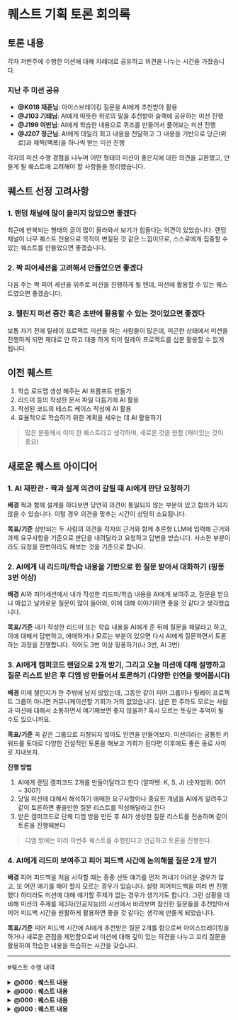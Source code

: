 # 퀘스트 기획 토론 회의록

## 토론 내용

각자 저번주에 수행한 미션에 대해 차례대로 공유하고 의견을 나누는 시간을 가졌습니다.

### 지난 주 미션 공유
- **@K018 재훈님**: 아이스브레이킹 질문을 AI에게 추천받아 활용
- **@J103 기태님**: AI에게 따뜻한 위로의 말을 추천받아 슬랙에 공유하는 미션 진행
- **@J199 여빈님**: AI에게 학습한 내용으로 퀴즈를 만들어서 풀어보는 미션 진행
- **@J207 정근님**: AI에게 데일리 회고 내용을 전달하고 그 내용을 기반으로 당근(위로)과 채찍(팩폭)을 하나씩 받는 미션 진행

각자의 미션 수행 경험을 나누며 어떤 형태의 미션이 좋은지에 대한 의견을 교환했고, 만들게 될 퀘스트에 고려해야 할 사항들을 정리했습니다.

## 퀘스트 선정 고려사항

### 1. 랜덤 채널에 많이 올리지 않았으면 좋겠다
최근에 반복되는 형태의 글이 많이 올라와서 보기가 힘들다는 의견이 있었습니다. 랜덤 채널이 너무 퀘스트 전용으로 목적이 변질된 것 같은 느낌이므로, 스스로에게 집중할 수 있는 퀘스트를 만들었으면 좋겠습니다.

### 2. 짝 피어세션을 고려해서 만들었으면 좋겠다
다음 주는 짝 피어 세션을 위주로 미션을 진행하게 될 텐데, 미션에 활용할 수 있는 퀘스트였으면 좋겠습니다.

### 3. 챌린지 미션 중간 혹은 초반에 활용할 수 있는 것이었으면 좋겠다
보통 자기 전에 릴레이 프로젝트 미션을 하는 사람들이 많은데, 피곤한 상태에서 미션을 진행하게 되면 제대로 안 하고 대충 하게 되어 릴레이 프로젝트를 십분 활용할 수 없게 됩니다.

## 이전 퀘스트

1. 학습 로드맵 생성 해주는 AI 프롬프트 만들기
2. 리드미 등의 작성한 문서 파일 다듬기에 AI 활용
3. 작성된 코드의 테스트 케이스 작성에 AI 활용
4. 효율적으로 학습하기 위한 계획을 세우는 데 AI 활용하기

> 많은 분들께서 이미 한 퀘스트라고 생각하며, 새로운 것을 원함 (재미있는 것이 중요)

## 새로운 퀘스트 아이디어

### 1. AI 재판관 - 짝과 설계 의견이 갈릴 때 AI에게 판단 요청하기

**배경**
짝과 함께 설계를 하다보면 당연히 의견이 통일되지 않는 부분이 있고 합의가 되지 않을 수 있습니다. 이럴 경우 의견을 맞추는 시간이 상당히 소요됩니다.

**목표/기준**
상반되는 두 사람의 의견을 각자의 근거와 함께 추론형 LLM에 입력해 근거와 과제 요구사항을 기준으로 판단을 내려달라고 요청하고 답변을 받습니다. 사소한 부분이라도 요청을 한번이라도 해보는 것을 기준으로 합니다.

### 2. AI에게 내 리드미/학습 내용을 기반으로 한 질문 받아서 대화하기 (핑퐁 3번 이상)

**배경**
AI와 피어세션에서 내가 작성한 리드미/학습 내용을 AI에게 보여주고, 질문을 받으니 매섭고 날카로운 질문이 많이 들어와, 이에 대해 이야기하면 좋을 것 같다고 생각했습니다.

**목표/기준**
내가 작성한 리드미 또는 학습 내용을 AI에게 준 뒤에 질문을 해달라고 하고, 이에 대해서 답변하고, 애매하거나 모르는 부분이 있으면 다시 AI에게 질문하면서 토론하는 과정을 진행합니다. 적어도 3번 이상 핑퐁하기(나 3번, AI 3번)

### 3. AI에게 캠퍼코드 랜덤으로 2개 받기, 그리고 오늘 미션에 대해 설명하고 질문 리스트 받은 후 디엠 방 만들어서 토론하기 (다양한 인연을 맺어봅시다)

**배경**
이제 챌린지가 한 주밖에 남지 않았는데, 그동안 같이 피어 그룹이나 릴레이 프로젝트 그룹이 아니면 커뮤니케이션할 기회가 거의 없었습니다. 남은 한 주라도 모르는 사람과 미션에 대해서 소통하면서 얘기해보면 좋지 않을까? 혹시 모르는 뜻깊은 추억이 될 수도 있으니까요.

**목표/기준**
꼭 같은 그룹으로 지정되지 않아도 인연을 만들어보자. 미션이라는 공통된 키워드를 토대로 다양한 건설적인 토론을 해보고 기회가 된다면 이후에도 좋은 동료 사이로 지내보자.

**진행 방법**
1. AI에게 랜덤 캠퍼코드 2개를 만들어달라고 한다 (알파벳: K, S, J) (숫자범위: 001 ~ 300?)
2. 당일 미션에 대해서 해석하기 애매한 요구사항이나 중요한 개념을 AI에게 알려주고 같이 토론하면 좋을만한 질문 리스트를 작성해달라고 한다
3. 받은 캠퍼코드로 단체 디엠 방을 만든 후 AI가 생성한 질문 리스트를 전송하며 같이 토론을 진행해본다

> 디엠 방에는 미리 이번주 퀘스트를 수행한다고 언급하고 토론을 진행한다.

### 4. AI에게 리드미 보여주고 피어 피드백 시간에 논의해볼 질문 2개 받기

**배경**
피어 피드백을 처음 시작할 때는 종종 선뜻 얘기를 먼저 꺼내기 어려운 경우가 많고, 또 어떤 얘기를 해야 할지 모르는 경우가 있습니다. 설령 피어피드백을 여러 번 진행했다 하더라도 미션에 대해 얘기할 주제가 없는 경우가 생기기도 합니다. 그런 상황을 대비해 미션의 주제를 제3자(인공지능)의 시선에서 바라보며 참신한 질문들을 추천받아서 피어 피드백 시간을 원활하게 활용하면 좋을 것 같다는 생각에 만들게 되었습니다.

**목표/기준**
피어 피드백 시간에 AI에게 추천받은 질문 2개를 함으로써 아이스브레이킹을 하거나 새로운 관점을 제안함으로써 미션에 대해 깊이 있는 의견을 나누고 꼬리 질문을 활용하여 학습한 내용을 복습하는 시간을 갖습니다.

---

#퀘스트 수행 내역 

</details>
<details>
<summary><strong>@000 : 퀘스트 내용</strong></summary>

</details>
<details>
<summary><strong>@000 : 퀘스트 내용</strong></summary>

</details>
<details>
<summary><strong>@000 : 퀘스트 내용</strong></summary>

</details>
<details>
<summary><strong>@000 : 퀘스트 내용</strong></summary>

